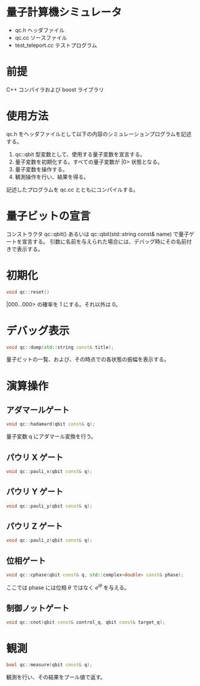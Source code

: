 
量子計算機シミュレータ
================

- qc.h  ヘッダファイル
- qc.cc ソースファイル
- test_teleport.cc テストプログラム

前提
====

C++ コンパイラおよび boost ライブラリ

使用方法
======

qc.h をヘッダファイルとして以下の内容のシミュレーションプログラムを記述する。

1. qc::qbit 型変数として、使用する量子変数を宣言する。
2. 量子変数を初期化する。すべての量子変数が |0> 状態となる。
3. 量子変数を操作する。
5. 観測操作を行い、結果を得る。

記述したプログラムを qc.cc とともにコンパイルする。

量子ビットの宣言
============

コンストラクタ qc::qbit() あるいは 
qc::qbit(std::string const& name) で量子ゲートを宣言する。
引数に名前を与えられた場合には、デバッグ時にその名前付きで表示する。

初期化
======

```c++
void qc::reset()
```

|000...000> の確率を 1 にする。それ以外は 0。

デバッグ表示
=========

```c++
void qc::dump(std::string const& title);
```

量子ビットの一覧、および、その時点での各状態の振幅を表示する。

演算操作
======

アダマールゲート
------------

```c++
void qc::hadamard(qbit const& q);
```

量子変数 q にアダマール変換を行う。

パウリ X ゲート
-----------

```c++
void qc::pauli_x(qbit const& q);
```

パウリ Y ゲート
-----------

```c++
void qc::pauli_y(qbit const& q);
```

パウリ Z ゲート
-----------

```c++
void qc::pauli_z(qbit const& q);
```

位相ゲート
-------

```c++
void qc::cphase(qbit const& q, std::complex<double> const& phase);
```

ここでは phase には位相 $\theta$ ではなく ${e}^{i \theta}$ を与える。

制御ノットゲート
-----------

```c++
void qc::cnot(qbit const& control_q, qbit const& target_q);
```

観測
===

```c++
bool qc::measure(qbit const& q);
```

観測を行い、その結果をブール値で返す。
